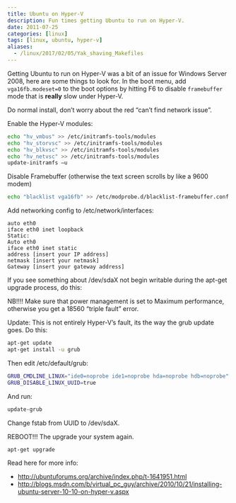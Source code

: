 ```yaml
---
title: Ubuntu on Hyper-V
description: Fun times getting Ubuntu to run on Hyper-V.
date: 2011-07-25
categories: [linux]
tags: [linux, ubuntu, hyper-v]
aliases:
  - /linux/2017/02/05/Yak_shaving_Makefiles
---
```


Getting Ubuntu to run on Hyper-V was a bit of an issue for Windows Server 2008, here are some things to look for.
In the boot menu, add `vga16fb.modeset=0` to the boot options by hitting F6 to disable `framebuffer` mode that is **really** slow under Hyper-V.

Do normal install, don’t worry about the red “can’t find network issue”.

Enable the Hyper-V modules:

```bash
echo "hv_vmbus" >> /etc/initramfs-tools/modules
echo "hv_storvsc" >> /etc/initramfs-tools/modules
echo "hv_blkvsc" >> /etc/initramfs-tools/modules
echo "hv_netvsc" >> /etc/initramfs-tools/modules
update-initramfs –u
```

Disable Framebuffer (otherwise the text screen scrolls by like a 9600 modem)

```bash
echo "blacklist vga16fb" >> /etc/modprobe.d/blacklist-framebuffer.conf
```

Add networking config to /etc/network/interfaces:

```text
auto eth0
iface eth0 inet loopback
Static:
Auto eth0
iface eth0 inet static
address [insert your IP address]
netmask [insert your netmask]
Gateway [insert your gateway address]
```

If you see something about /dev/sdaX not begin writable during the apt-get upgrade process, do this:

NB!!!! Make sure that power management is set to Maximum performance, otherwise you get a 18560 “triple fault” error.

Update: This is not entirely Hyper-V’s fault, its the way the grub update goes. Do this:

```bash
apt-get update
apt-get install -u grub
```

Then edit /etc/default/grub:

```bash
GRUB_CMDLINE_LINUX="ide0=noprobe ide1=noprobe hda=noprobe hdb=noprobe"
GRUB_DISABLE_LINUX_UUID=true
```

And run:

```bash
update-grub
```

Change fstab from UUID to /dev/sdaX.

REBOOT!!! The upgrade your system again.

```bash
apt-get upgrade
```

Read here for more info:

* http://ubuntuforums.org/archive/index.php/t-1641951.html
* http://blogs.msdn.com/b/virtual_pc_guy/archive/2010/10/21/installing-ubuntu-server-10-10-on-hyper-v.aspx
